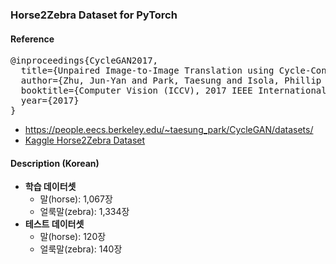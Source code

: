 ### Horse2Zebra Dataset for PyTorch

#### Reference

<pre>
@inproceedings{CycleGAN2017,
  title={Unpaired Image-to-Image Translation using Cycle-Consistent Adversarial Networkss},
  author={Zhu, Jun-Yan and Park, Taesung and Isola, Phillip and Efros, Alexei A},
  booktitle={Computer Vision (ICCV), 2017 IEEE International Conference on},
  year={2017}
}
</pre>

* https://people.eecs.berkeley.edu/~taesung_park/CycleGAN/datasets/
* [Kaggle Horse2Zebra Dataset](https://www.kaggle.com/balraj98/horse2zebra-dataset)

#### Description (Korean)

* <b>학습 데이터셋</b>
    * 말(horse): 1,067장
    * 얼룩말(zebra): 1,334장
* <b>테스트 데이터셋</b>
    * 말(horse): 120장
    * 얼룩말(zebra): 140장
